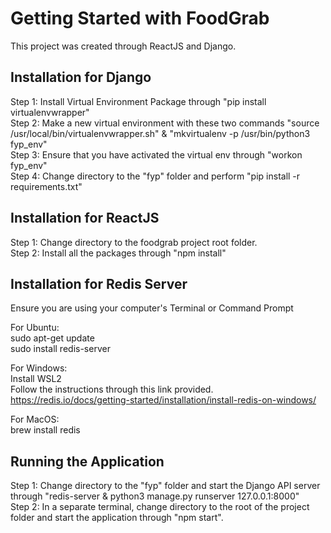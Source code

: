 # Getting Started with FoodGrab

This project was created through ReactJS and Django.

## Installation for Django

Step 1: Install Virtual Environment Package through "pip install virtualenvwrapper"<br/>
Step 2: Make a new virtual environment with these two commands "source /usr/local/bin/virtualenvwrapper.sh" & "mkvirtualenv -p /usr/bin/python3 fyp_env"<br/> 
Step 3: Ensure that you have activated the virtual env through "workon fyp_env"<br/>
Step 4: Change directory to the "fyp" folder and perform "pip install -r requirements.txt"<br/>

## Installation for ReactJS

Step 1: Change directory to the foodgrab project root folder.<br/>
Step 2: Install all the packages through "npm install"

## Installation for Redis Server
Ensure you are using your computer's Terminal or Command Prompt

For Ubuntu:<br/>
sudo apt-get update<br/>
sudo install redis-server

For Windows:<br/>
Install WSL2<br/>
Follow the instructions through this link provided.<br/>
https://redis.io/docs/getting-started/installation/install-redis-on-windows/

For MacOS:<br/>
brew install redis

## Running the Application

Step 1: Change directory to the "fyp" folder and start the Django API server through "redis-server & python3 manage.py runserver 127.0.0.1:8000"<br/>
Step 2: In a separate terminal, change directory to the root of the project folder and start the application through "npm start".<br/>
